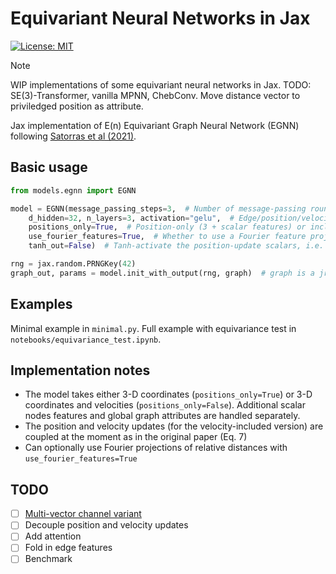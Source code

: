 # Equivariant Neural Networks in Jax

[![License: MIT](https://img.shields.io/badge/License-MIT-red.svg)](https://opensource.org/licenses/MIT)

> [!NOTE]  
> WIP implementations of some equivariant neural networks in Jax. TODO: SE(3)-Transformer, vanilla MPNN, ChebConv. Move distance vector to priviledged position as attribute.

Jax implementation of E(n) Equivariant Graph Neural Network (EGNN) following [Satorras et al (2021)](https://arxiv.org/abs/2102.09844).

## Basic usage

```py
from models.egnn import EGNN

model = EGNN(message_passing_steps=3,  # Number of message-passing rounds
    d_hidden=32, n_layers=3, activation="gelu",  # Edge/position/velocity/scalar-update MLP attributes 
    positions_only=True,  # Position-only (3 + scalar features) or including velocities (3 + 3 + scalar features) 
    use_fourier_features=True,  # Whether to use a Fourier feature projection of input relative coordinates
    tanh_out=False)  # Tanh-activate the position-update scalars, i.e. (x_i - x_j) * Tanh(scalars) which sometimes helps with stability

rng = jax.random.PRNGKey(42)
graph_out, params = model.init_with_output(rng, graph)  # graph is a jraph.GraphsTuple 
```
## Examples

Minimal example in `minimal.py`. Full example with equivariance test in `notebooks/equivariance_test.ipynb`.

## Implementation notes

- The model takes either 3-D coordinates (`positions_only=True`) or 3-D coordinates and velocities (`positions_only=False`). Additional scalar nodes features and global graph attributes are handled separately.
- The position and velocity updates (for the velocity-included version) are coupled at the moment as in the original paper (Eq. 7)
- Can optionally use Fourier projections of relative distances with `use_fourier_features=True`

## TODO

- [ ] [Multi-vector channel variant](https://github.com/smsharma/egnn-jax/issues/1)
- [ ] Decouple position and velocity updates
- [ ] Add attention
- [ ] Fold in edge features 
- [ ] Benchmark